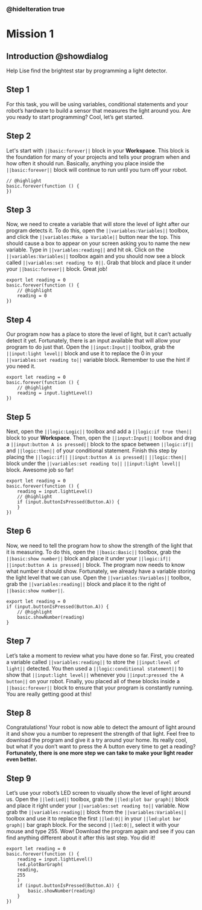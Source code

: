 ### @hideIteration true

# Mission 1

## Introduction @showdialog

Help Lise find the brightest star by programming a light detector.

## Step 1

For this task, you will be using variables, conditional statements and your robot’s hardware to build a sensor that measures the light around you. Are you ready to start programming? Cool, let’s get started.

## Step 2

Let's start with ``||basic:forever||`` block in your **Workspace**. This block is the foundation for many of your projects and tells your program when and how often it should run. Basically, anything you place inside the ``||basic:forever||`` block will continue to run until you turn off your robot.  

```block
// @highlight
basic.forever(function () {
})
```

## Step 3

Now, we need to create a variable that will store the level of light after our program detects it. To do this, open the ``||variables:Variables||`` toolbox, and click the ``||variables:Make a Variable||`` button near the top. This should cause a box to appear on your screen asking you to name the new variable. Type in ``||variables:reading||`` and hit ok. Click on the ``||variables:Variables||`` toolbox again and you should now see a block called ``||variables:set reading to 0||``. Grab that block and place it under your ``||basic:forever||`` block. Great job!

```block
export let reading = 0
basic.forever(function () {
    // @highlight
    reading = 0
})
```

## Step 4

Our program now has a place to store the level of light, but it can’t actually detect it yet. Fortunately, there is an input available that will allow your program to do just that. Open the ``||input:Input||`` toolbox, grab the ``||input:light level||`` block and use it to replace the 0 in your ``||variables:set reading to||`` variable block.   Remember to use the hint if you need it.

```block
export let reading = 0
basic.forever(function () {
    // @highlight
    reading = input.lightLevel()
})
```

## Step 5

Next, open the ``||logic:Logic||`` toolbox and add a ``||logic:if true then||`` block to your **Workspace**. Then, open the ``||input:Input||`` toolbox and drag a ``||input:button A is pressed||`` block to the space between ``||logic:if||`` and ``||logic:then||`` of your conditional statement. Finish this step by placing the ``||logic:if||`` ``||input:button A is pressed||`` ``||logic:then||`` block under the ``||variables:set reading to||`` ``||input:light level||`` block. Awesome job so far!

```block
export let reading = 0
basic.forever(function () {
    reading = input.lightLevel()
    // @highlight
    if (input.buttonIsPressed(Button.A)) {
    }
})
```

## Step 6

Now, we need to tell the program how to show the strength of the light that it is measuring. To do this, open the ``||basic:Basic||`` toolbox, grab the ``||basic:show number||`` block and place it under your ``||logic:if||`` ``||input:button A is pressed||`` block. The program now needs to know what number it should show. Fortunately, we already have a variable storing the light level that we can use. Open the ``||variables:Variables||`` toolbox, grab the ``||variables:reading||`` block and place it to the right of ``||basic:show number||``. 

```block
export let reading = 0
if (input.buttonIsPressed(Button.A)) {
    // @highlight
    basic.showNumber(reading)
}
```

## Step 7

Let’s take a moment to review what you have done so far. First, you created a variable called ``||variables:reading||`` to store the ``||input:level of light||`` detected. You then used a ``||logic:conditional statement||`` to show that ``||input:light level||`` whenever you ``||input:pressed the A button||`` on your robot. Finally, you placed all of these blocks inside a ``||basic:forever||`` block to ensure that your program is constantly running. You are really getting good at this! 


## Step 8

Congratulations! Your robot is now able to detect the amount of light around it and show you a number to represent the strength of that light. Feel free to download the program and give it a try around your home. Its really cool, but what if you don’t want to press the A button every time to get a reading? **Fortunately, there is one more step we can take to make your light reader even better.**

## Step 9

Let’s use your robot’s LED screen to visually show the level of light around us. Open the ``||led:Led||`` toolbox, grab the ``||led:plot bar graph||`` block and place it right under your ``||variables:set reading to||`` variable. Now grab the ``||variables:reading||`` block from the ``||variables:Variables||`` toolbox and use it to replace the first ``||led:0||`` in your ``||led:plot bar graph||`` bar graph block. For the second ``||led:0||``, select it with your mouse and type 255. Wow! Download the program again and see if you can find anything different about it after this last step. You did it!

```block
export let reading = 0
basic.forever(function () {
    reading = input.lightLevel()
    led.plotBarGraph(
    reading,
    255
    )
    if (input.buttonIsPressed(Button.A)) {
        basic.showNumber(reading)
    }
})
```